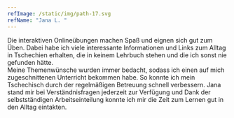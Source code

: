 ```yaml
---
refImage: /static/img/path-17.svg
refName: "Jana L. "
---
```

Die interaktiven Onlineübungen machen Spaß und eignen sich gut zum Üben. Dabei habe ich viele interessante Informationen und Links zum Alltag in Tschechien erhalten, die in keinem Lehrbuch stehen und die ich sonst nie gefunden hätte.\
Meine Themenwünsche wurden immer bedacht, sodass ich einen auf mich zugeschnittenen Unterricht bekommen habe. So konnte ich mein Tschechisch durch der regelmäßigen Betreuung schnell verbessern. Jana stand mir bei Verständnisfragen jederzeit zur Verfügung und Dank der selbstständigen Arbeitseinteilung konnte ich mir die Zeit zum Lernen gut in den Alltag eintakten.